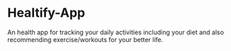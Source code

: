 # Healtify-App
An health app for tracking your daily activities including your diet and also recommending exercise/workouts for your better life.
